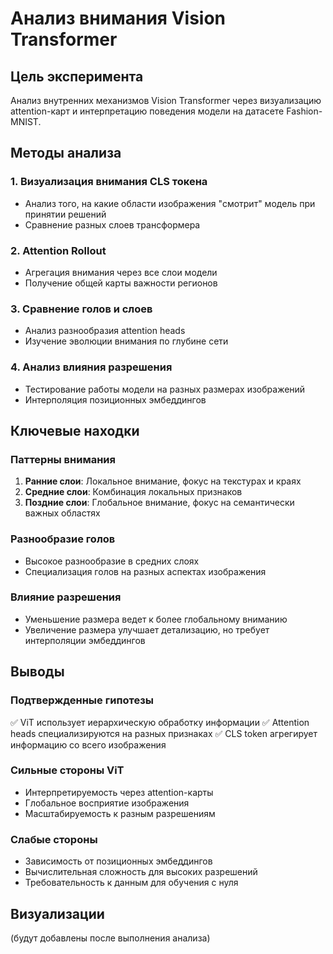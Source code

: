 # Анализ внимания Vision Transformer

## Цель эксперимента
Анализ внутренних механизмов Vision Transformer через визуализацию attention-карт и интерпретацию поведения модели на датасете Fashion-MNIST.

## Методы анализа

### 1. Визуализация внимания CLS токена
- Анализ того, на какие области изображения "смотрит" модель при принятии решений
- Сравнение разных слоев трансформера

### 2. Attention Rollout
- Агрегация внимания через все слои модели
- Получение общей карты важности регионов

### 3. Сравнение голов и слоев
- Анализ разнообразия attention heads
- Изучение эволюции внимания по глубине сети

### 4. Анализ влияния разрешения
- Тестирование работы модели на разных размерах изображений
- Интерполяция позиционных эмбеддингов

## Ключевые находки

### Паттерны внимания
1. **Ранние слои**: Локальное внимание, фокус на текстурах и краях
2. **Средние слои**: Комбинация локальных признаков
3. **Поздние слои**: Глобальное внимание, фокус на семантически важных областях

### Разнообразие голов
- Высокое разнообразие в средних слоях
- Специализация голов на разных аспектах изображения

### Влияние разрешения
- Уменьшение размера ведет к более глобальному вниманию
- Увеличение размера улучшает детализацию, но требует интерполяции эмбеддингов

## Выводы

### Подтвержденные гипотезы
✅ ViT использует иерархическую обработку информации
✅ Attention heads специализируются на разных признаках
✅ CLS token агрегирует информацию со всего изображения

### Сильные стороны ViT
- Интерпретируемость через attention-карты
- Глобальное восприятие изображения
- Масштабируемость к разным разрешениям

### Слабые стороны
- Зависимость от позиционных эмбеддингов
- Вычислительная сложность для высоких разрешений
- Требовательность к данным для обучения с нуля

## Визуализации
(будут добавлены после выполнения анализа)